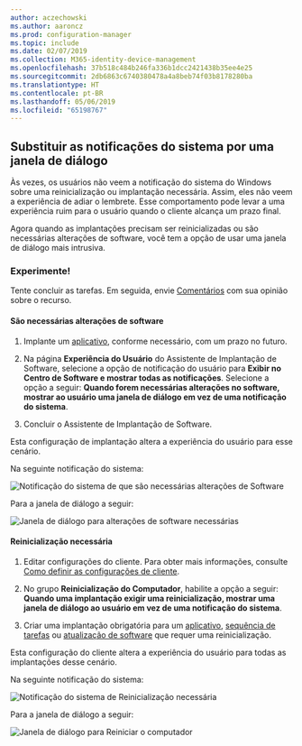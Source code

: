 ```yaml
---
author: aczechowski
ms.author: aaroncz
ms.prod: configuration-manager
ms.topic: include
ms.date: 02/07/2019
ms.collection: M365-identity-device-management
ms.openlocfilehash: 37b518c484b246fa336b1dcc2421438b35ee4e25
ms.sourcegitcommit: 2db6863c6740380478a4a8beb74f03b8178280ba
ms.translationtype: HT
ms.contentlocale: pt-BR
ms.lasthandoff: 05/06/2019
ms.locfileid: "65198767"
---
```

## <a name="bkmk_impact"></a> Substituir as notificações do sistema por uma janela de diálogo
<!--3555947-->

Às vezes, os usuários não veem a notificação do sistema do Windows sobre uma reinicialização ou implantação necessária. Assim, eles não veem a experiência de adiar o lembrete. Esse comportamento pode levar a uma experiência ruim para o usuário quando o cliente alcança um prazo final.

Agora quando as implantações precisam ser reinicializadas ou são necessárias alterações de software, você tem a opção de usar uma janela de diálogo mais intrusiva. 


### <a name="try-it-out"></a>Experimente!

Tente concluir as tarefas. Em seguida, envie [Comentários](/sccm/core/understand/find-help#product-feedback) com sua opinião sobre o recurso.


#### <a name="software-changes-are-required"></a>São necessárias alterações de software

1. Implante um [aplicativo](/sccm/apps/deploy-use/deploy-applications), conforme necessário, com um prazo no futuro.  

2. Na página **Experiência do Usuário** do Assistente de Implantação de Software, selecione a opção de notificação do usuário para **Exibir no Centro de Software e mostrar todas as notificações**. Selecione a opção a seguir: **Quando forem necessárias alterações no software, mostrar ao usuário uma janela de diálogo em vez de uma notificação do sistema**.  

3. Concluir o Assistente de Implantação de Software.

Esta configuração de implantação altera a experiência do usuário para esse cenário.

Na seguinte notificação do sistema:

![Notificação do sistema de que são necessárias alterações de Software](../../media/3555947-required-toast.png)  

Para a janela de diálogo a seguir:

![Janela de diálogo para alterações de software necessárias](../../media/3555947-required-dialog.png)


#### <a name="restart-required"></a>Reinicialização necessária

1. Editar configurações do cliente. Para obter mais informações, consulte [Como definir as configurações de cliente](/sccm/core/clients/deploy/configure-client-settings).  

2. No grupo **Reinicialização do Computador**, habilite a opção a seguir: **Quando uma implantação exigir uma reinicialização, mostrar uma janela de diálogo ao usuário em vez de uma notificação do sistema**.  

3. Criar uma implantação obrigatória para um [aplicativo](/sccm/apps/deploy-use/deploy-applications), [sequência de tarefas](/sccm/osd/deploy-use/deploy-a-task-sequence) ou [atualização de software](/sccm/sum/deploy-use/deploy-software-updates) que requer uma reinicialização.  

Esta configuração do cliente altera a experiência do usuário para todas as implantações desse cenário.

Na seguinte notificação do sistema:

![Notificação do sistema de Reinicialização necessária](../../media/3555947-restart-toast.png)  

Para a janela de diálogo a seguir:

![Janela de diálogo para Reiniciar o computador](../../media/3555947-restart-dialog.png)

